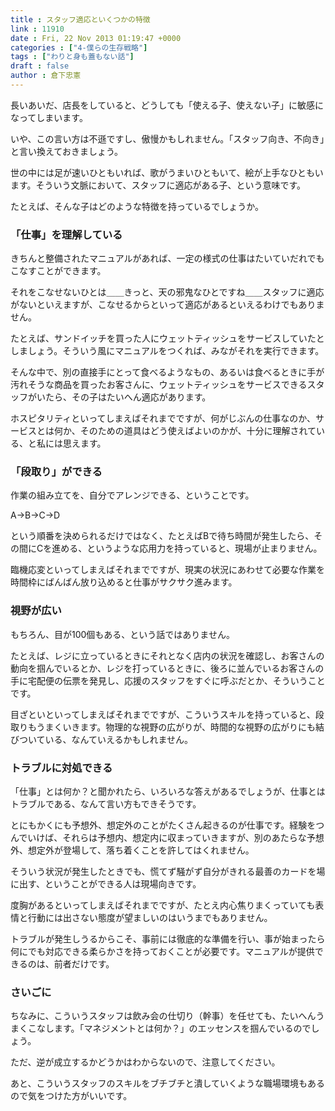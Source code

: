 ```yaml
---
title : スタッフ適応といくつかの特徴
link : 11910
date : Fri, 22 Nov 2013 01:19:47 +0000
categories : ["4-僕らの生存戦略"]
tags : ["わりと身も蓋もない話"]
draft : false
author : 倉下忠憲
---
```


長いあいだ、店長をしていると、どうしても「使える子、使えない子」に敏感になってしまいます。

いや、この言い方は不遜ですし、傲慢かもしれません。「スタッフ向き、不向き」と言い換えておきましょう。

世の中には足が速いひともいれば、歌がうまいひともいて、絵が上手なひともいます。そういう文脈において、スタッフに適応がある子、という意味です。

たとえば、そんな子はどのような特徴を持っているでしょうか。

<H3>「仕事」を理解している</H3>きちんと整備されたマニュアルがあれば、一定の様式の仕事はたいていだれでもこなすことができます。

それをこなせないひとは＿＿きっと、天の邪鬼なひとですね＿＿スタッフに適応がないといえますが、こなせるからといって適応があるといえるわけでもありません。

たとえば、サンドイッチを買った人にウェットティッシュをサービスしていたとしましょう。そういう風にマニュアルをつくれば、みながそれを実行できます。

そんな中で、別の直接手にとって食べるようなもの、あるいは食べるときに手が汚れそうな商品を買ったお客さんに、ウェットティッシュをサービスできるスタッフがいたら、その子はたいへん適応があります。

ホスピタリティといってしまえばそれまでですが、何がじぶんの仕事なのか、サービスとは何か、そのための道具はどう使えばよいのかが、十分に理解されている、と私には思えます。

<H3>「段取り」ができる</H3>作業の組み立てを、自分でアレンジできる、ということです。

A→B→C→D

という順番を決められるだけではなく、たとえばBで待ち時間が発生したら、その間にCを進める、というような応用力を持っていると、現場が止まりません。

臨機応変といってしまえばそれまでですが、現実の状況にあわせて必要な作業を時間枠にばんばん放り込めると仕事がサクサク進みます。
<H3>視野が広い</H3>もちろん、目が100個もある、という話ではありません。

たとえば、レジに立っているときにそれとなく店内の状況を確認し、お客さんの動向を掴んでいるとか、レジを打っているときに、後ろに並んでいるお客さんの手に宅配便の伝票を発見し、応援のスタッフをすぐに呼ぶだとか、そういうことです。

目ざといといってしまえばそれまでですが、こういうスキルを持っていると、段取りもうまくいきます。物理的な視野の広がりが、時間的な視野の広がりにも結びついている、なんていえるかもしれません。

<H3>トラブルに対処できる</H3>「仕事」とは何か？と聞かれたら、いろいろな答えがあるでしょうが、仕事とはトラブルである、なんて言い方もできそうです。

とにもかくにも予想外、想定外のことがたくさん起きるのが仕事です。経験をつんでいけば、それらは予想内、想定内に収まっていきますが、別のあたらな予想外、想定外が登場して、落ち着くことを許してはくれません。

そういう状況が発生したときでも、慌てず騒がず自分がきれる最善のカードを場に出す、ということができる人は現場向きです。

度胸があるといってしまえばそれまでですが、たとえ内心焦りまくっていても表情と行動には出さない態度が望ましいのはいうまでもありません。

トラブルが発生しうるからこそ、事前には徹底的な準備を行い、事が始まったら何にでも対応できる柔らかさを持っておくことが必要です。マニュアルが提供できるのは、前者だけです。

<H3>さいごに</H3>ちなみに、こういうスタッフは飲み会の仕切り（幹事）を任せても、たいへんうまくこなします。「マネジメントとは何か？」のエッセンスを掴んでいるのでしょう。

ただ、逆が成立するかどうかはわからないので、注意してください。

あと、こういうスタッフのスキルをブチブチと潰していくような職場環境もあるので気をつけた方がいいです。
